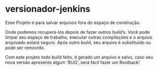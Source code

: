 # versionador-jenkins
Esse Projeto é para salvar arquivos fora do espaço de construção. 

Onde podemos recuperá-los depois de fazer outros build’s. 
Você pode limpar seu espaço de trabalho, executar outras compilações e o arquivo arquivado estará seguro. 
Após outro build, seu arquivo é substituído ou pode ser removido. 

Com este projeto todo build feito, é gerado um arquivo e salvo, caso seu nova versão apresente algum 'BUG', será fácil fazer um Roolback!
